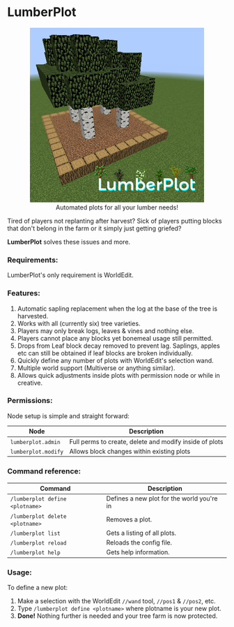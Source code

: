 # LumberPlot

<center>
<img src="https://github.com/ame94/LumberPlot/blob/master/logo.png"><br>
Automated plots for all your lumber needs!<br>
</center>

Tired of players not replanting after harvest? Sick of players putting blocks
that don't belong in the farm or it simply just getting griefed?
 
**LumberPlot** solves these issues and more.
 
### Requirements:

LumberPlot's only requirement is WorldEdit.

### Features:
 
1. Automatic sapling replacement when the log at the base of the tree is harvested.
1. Works with all (currently six) tree varieties.
1. Players may only break logs, leaves & vines and nothing else.
1. Players cannot place any blocks yet bonemeal usage still permitted.
1. Drops from Leaf block decay removed to prevent lag. Saplings, apples etc can still be obtained if leaf blocks are broken individually.
1. Quickly define any number of plots with WorldEdit's selection wand.
1. Multiple world support (Multiverse or anything similar).
1. Allows quick adjustments inside plots with permission node or while in creative.
 
### Permissions:

Node setup is simple and straight forward:
 
| **Node** | **Description** |
| --- | --- |
| `lumberplot.admin` | Full perms to create, delete and modify inside of plots |
| `lumberplot.modify` | Allows block changes within existing plots |

### Command reference:
| **Command** | **Description** |
| --- | --- |
| `/lumberplot define <plotname>` | Defines a new plot for the world you're in |
| `/lumberplot delete <plotname>` | Removes a plot. |
| `/lumberplot list` | Gets a listing of all plots. |
| `/lumberplot reload` | Reloads the config file. |
| `/lumberplot help` | Gets help information. |

### Usage:
 
To define a new plot:
1. Make a selection with the WorldEdit `//wand` tool, `//pos1` & `//pos2`, etc.
1. Type `/lumberplot define <plotname>` where plotname is your new plot.
1. **Done!** Nothing further is needed and your tree farm is now protected.
